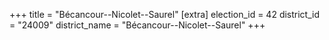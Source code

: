+++
title = "Bécancour--Nicolet--Saurel"
[extra]
election_id = 42
district_id = "24009"
district_name = "Bécancour--Nicolet--Saurel"
+++
